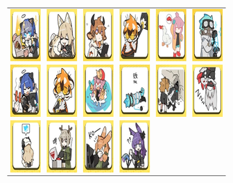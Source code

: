 <table border="0">
  <tr>
    <td align="center">
      <img src="../../image/Arknights_bustle/bustle_01.jpg" height="120" width="120" />
    </td>
    <td align="center">
      <img src="../../image/Arknights_bustle/bustle_02.jpg" height="120" width="120" />
    </td>
    <td align="center">
      <img src="../../image/Arknights_bustle/bustle_03.jpg" height="120" width="120" />
    </td>
    <td align="center">
      <img src="../../image/Arknights_bustle/bustle_04.jpg" height="120" width="120" />
    </td>
    <td align="center">
      <img src="../../image/Arknights_bustle/bustle_05.jpg" height="120" width="120" />
    </td>
    <td align="center">
      <img src="../../image/Arknights_bustle/bustle_06.jpg" height="120" width="120" />
    </td>
  </tr>
  <tr>
    <td align="center">
      <img src="../../image/Arknights_bustle/bustle_07.jpg" height="120" width="120" />
    </td>
    <td align="center">
      <img src="../../image/Arknights_bustle/bustle_08.jpg" height="120" width="120" />
    </td>
    <td align="center">
      <img src="../../image/Arknights_bustle/bustle_09.jpg" height="120" width="120" />
    </td>
    <td align="center">
      <img src="../../image/Arknights_bustle/bustle_10.jpg" height="120" width="120" />
    </td>
    <td align="center">
      <img src="../../image/Arknights_bustle/bustle_11.jpg" height="120" width="120" />
    </td>
    <td align="center">
      <img src="../../image/Arknights_bustle/bustle_12.jpg" height="120" width="120" />
    </td>
  </tr>
  <tr>
    <td align="center">
      <img src="../../image/Arknights_bustle/bustle_13.jpg" height="120" width="120" />
    </td>
    <td align="center">
      <img src="../../image/Arknights_bustle/bustle_14.jpg" height="120" width="120" />
    </td>
    <td align="center">
      <img src="../../image/Arknights_bustle/bustle_15.jpg" height="120" width="120" />
    </td>
    <td align="center">
      <img src="../../image/Arknights_bustle/bustle_16.jpg" height="120" width="120" />
    </td>
  </tr>
</table>
